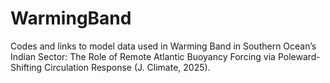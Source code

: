 # WarmingBand
Codes and links to model data used in Warming Band in Southern Ocean’s Indian Sector: The Role of Remote Atlantic Buoyancy Forcing via Poleward-Shifting Circulation Response (J. Climate, 2025). 

